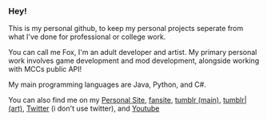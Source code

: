 ### Hey!

This is my personal github, to keep my personal projects seperate from what I've done for professional or college work.

You can call me Fox, I'm an adult developer and artist. My primary personal work involves game development and mod development, alongside working with MCCs public API!

My main programming languages are Java, Python, and C#.

You can also find me on my [Personal Site](https://empiressmp.gay/), [fansite](http://scarian.gay/), [tumblr (main)](https://gay.mcyt.xyz/), [tumblr| (art)](https://mcyt.xyz/), [Twitter](https://twitter.com/2bitfox) (i don't use twitter), and [Youtube](https://www.youtube.com/channel/UC3NzDVyocSz-qnH5hF-zg-A)

<!--
**2bitfox/2bitfox** is a ✨ _special_ ✨ repository because its `README.md` (this file) appears on your GitHub profile.

Here are some ideas to get you started:

- 🔭 I’m currently working on ...
- 🌱 I’m currently learning ...
- 👯 I’m looking to collaborate on ...
- 🤔 I’m looking for help with ...
- 💬 Ask me about ...
- 📫 How to reach me: ...
- 😄 Pronouns: ...
- ⚡ Fun fact: ...
-->
